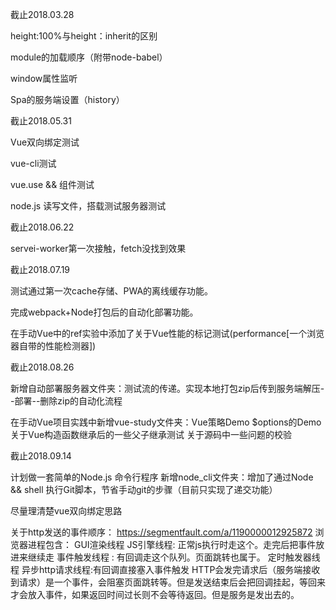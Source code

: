截止2018.03.28

height:100%与height：inherit的区别

module的加载顺序（附带node-babel）

window属性监听

Spa的服务端设置（history）

截止2018.05.31

Vue双向绑定测试

vue-cli测试

vue.use && 组件测试

node.js 读写文件，搭载测试服务器测试

截止2018.06.22

servei-worker第一次接触，fetch没找到效果

截止2018.07.19

测试通过第一次cache存储、PWA的离线缓存功能。

完成webpack+Node打包后的自动化部署功能。

在手动Vue中的ref实验中添加了关于Vue性能的标记测试(performance[一个浏览器自带的性能检测器])

截止2018.08.26

新增自动部署服务器文件夹：测试流的传递。实现本地打包zip后传到服务端解压--部署--删除zip的自动化流程

在手动Vue项目实践中新增vue-study文件夹：Vue策略Demo $options的Demo 关于Vue构造函数继承后的一些父子继承测试 关于源码中一些问题的校验

截止2018.09.14

计划做一套简单的Node.js 命令行程序
新增node_cli文件夹：增加了通过Node && shell 执行Git脚本，节省手动git的步骤（目前只实现了递交功能）

尽量理清楚vue双向绑定思路

关于http发送的事件顺序：
https://segmentfault.com/a/1190000012925872
浏览器进程包含：
GUI渲染线程
JS引擎线程: 正常js执行时走这个。走完后把事件放进来继续走
事件触发线程 : 有回调走这个队列。页面跳转也属于。
定时触发器线程
异步http请求线程:有回调直接塞入事件触发
HTTP会发完请求后（服务端接收到请求）是一个事件，会阻塞页面跳转等。但是发送结束后会把回调挂起，等回来才会放入事件，如果返回时间过长则不会等待返回。但是服务是发出去的。